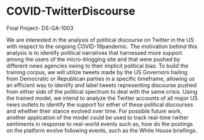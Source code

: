 # COVID-TwitterDiscourse
Final Project- DS-GA-1003

We are interested in the analysis of political discourse on Twitter in the US with respect to the ongoing COVID-19pandemic. The motivation behind this analysis is to identify political narratives that harnessed more support among the users of the micro-blogging site and that were pushed by different news agencies owing to their implicit political bias. To build the training corpus, we will utilize tweets made by the US Governors hailing from Democratic or Republican parties in a specific timeframe, allowing us an efficient way to identify and label tweets representing discourse pushed from either side of the political spectrum to deal with the same crisis. Using the trained model, we intend to analyze the Twitter accounts of all major US news outlets to identify the support for either of these political discourses and whether their stance evolved over time. For possible future work, another application of the model could be used to track real-time twitter sentiments in response to real-world events such as, how do the postings on the platform evolve following events, such as the White House briefings.

